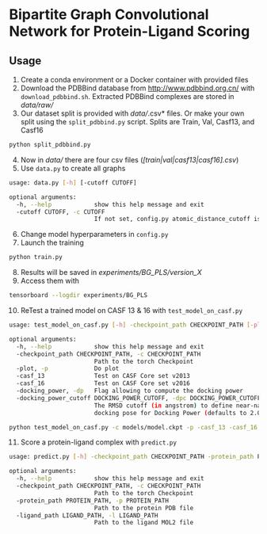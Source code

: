 # Bipartite Graph Convolutional Network for Protein-Ligand Scoring

## Usage

1. Create a conda environment or a Docker container with provided files
2. Download the PDBBind database from http://www.pdbbind.org.cn/ with `download_pdbbind.sh`. Extracted PDBBind complexes are stored in *data/raw/*
3. Our dataset split is provided with *data/*.csv* files. Or make your own split using the `split_pdbbind.py` script. Splits are Train, Val, Casf13, and Casf16
````bash
python split_pdbbind.py
````
4. Now in *data/* there are four csv files (*[train|val|casf13|casf16].csv*)
5. Use `data.py` to create all graphs
````bash
usage: data.py [-h] [-cutoff CUTOFF]

optional arguments:
  -h, --help            show this help message and exit
  -cutoff CUTOFF, -c CUTOFF
                        If not set, config.py atomic_distance_cutoff is used
````
6. Change model hyperparameters in `config.py`
7. Launch the training 
````bash
python train.py
````
8. Results will be saved in *experiments/BG_PLS/version_X*
9. Access them with 
````bash
tensorboard --logdir experiments/BG_PLS
````
10. ReTest a trained model on CASF 13 & 16 with `test_model_on_casf.py`
````bash
usage: test_model_on_casf.py [-h] -checkpoint_path CHECKPOINT_PATH [-plot] [-casf_13] [-casf_16] [-docking_power] [-docking_power_cutoff DOCKING_POWER_CUTOFF]

optional arguments:
  -h, --help            show this help message and exit
  -checkpoint_path CHECKPOINT_PATH, -c CHECKPOINT_PATH
                        Path to the torch Checkpoint
  -plot, -p             Do plot
  -casf_13              Test on CASF Core set v2013
  -casf_16              Test on CASF Core set v2016
  -docking_power, -dp   Flag allowing to compute the docking power
  -docking_power_cutoff DOCKING_POWER_CUTOFF, -dpc DOCKING_POWER_CUTOFF
                        The RMSD cutoff (in angstrom) to define near-native
                        docking pose for Docking Power (defaults to 2.0)
````
````bash
python test_model_on_casf.py -c models/model.ckpt -p -casf_13 -casf_16
````
11. Score a protein-ligand complex with `predict.py`
````bash
usage: predict.py [-h] -checkpoint_path CHECKPOINT_PATH -protein_path PROTEIN_PATH -ligand_path LIGAND_PATH

optional arguments:
  -h, --help            show this help message and exit
  -checkpoint_path CHECKPOINT_PATH, -c CHECKPOINT_PATH
                        Path to the torch Checkpoint
  -protein_path PROTEIN_PATH, -p PROTEIN_PATH
                        Path to the protein PDB file
  -ligand_path LIGAND_PATH, -l LIGAND_PATH
                        Path to the ligand MOL2 file
````